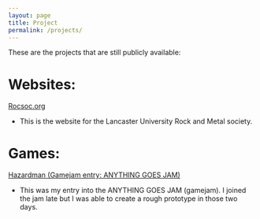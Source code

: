 ```yaml
---
layout: page
title: Project
permalink: /projects/
---
```

These are the projects that are still publicly available:

# Websites:
[Rocsoc.org](https://rocsoc.org/)
- This is the website for the Lancaster University Rock and Metal society.

# Games:
[Hazardman (Gamejam entry: ANYTHING GOES JAM)](https://moggrat.itch.io/hazardman)
- This was my entry into the ANYTHING GOES JAM (gamejam). I joined the jam late but I was able to create a rough prototype in those two days.
